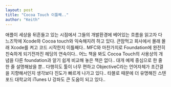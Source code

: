 ```yaml
---
layout: post
title: "Cocoa Touch 이틀째.."
author: "Keith"
---
```


애플이 세상을 뒤흔들고 있는 시점에서 그들의 개발환경에 베어있는 흐름을 읽고자 다 느즈막에 Xcode와 Cocoa touch와 익숙해지려 하고 있다. 
큰맘먹고 회사에서 몰래 몰래 Xcode를 켜고 코드 시작한지 이틀째다..
MFC와 마찬가지로 Foundation에 완전히 친숙하게 되기전까진 헤딩의 연속이다..
어느 책을 봐도 Cocoa Touch의 사용상의 개념을 다른 foundation과 알기 쉽게 비교해 놓은 책은 없다..
대개 예제 중심으로 한 줄 한 줄 설명해놨을 뿐..
다행히도 툴이 너무 편하고 ObjectiveC라는 언어자체가 초간결을 지향해서인지 생각보다 진도가 빠르게 나가고 있다..
타블로 때문에 더 유명해진 스텐포드 대학교의 iTunes U 강좌도 큰 도움이 되고 있다..

